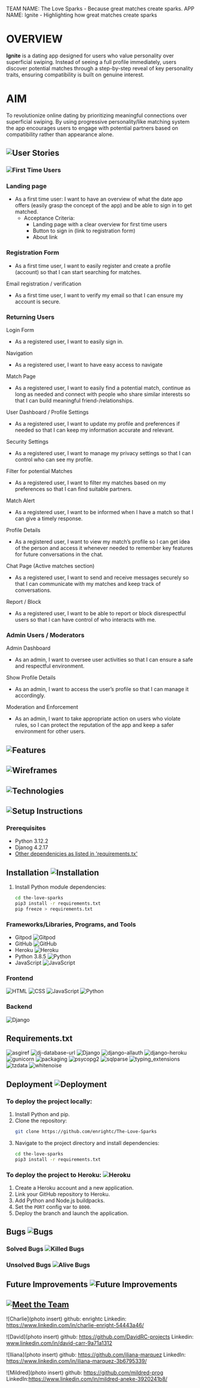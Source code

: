 TEAM NAME: The Love Sparks - Because great matches create sparks.
APP NAME: Ignite - Highlighting how great matches create sparks

# OVERVIEW

**Ignite** is a dating app designed for users who value personality over superficial swiping. Instead of seeing a full profile immediately, users discover potential matches through a step-by-step reveal of key personality traits, ensuring compatibility is built on genuine interest.

# AIM

To revolutionize online dating by prioritizing meaningful connections over superficial swiping.
By using progressive personality/like matching system the app encourages users to engage with potential partners based on compatibility rather than appearance alone.

## ![User Stories](https://img.shields.io/badge/User_Stories-Read_More-purple?style=for-the-badge)

### ![First Time Users](https://img.shields.io/badge/First_Time_Users-Start_Here-green?style=for-the-badge)

### Landing page

- As a first time user: I want to have an overview of what the date app offers (easily grasp the concept of the app) and be able to sign in to get matched.
  * Acceptance Criteria:
      * Landing page with a clear overview for first time users
      * Button to sign in (link to registration form)
      * About link 

### Registration Form

- As a first time user, I want to easily register and create a profile (account) so that I can start searching for matches.


Email registration / verification

- As a first time user, I want to verify my email so that I can ensure my account is secure.

### Returning Users

Login Form

- As a registered user, I want to easily sign in.

Navigation

- As a registered user, I want to have easy access to navigate

Match Page

- As a registered user, I want to easily find a potential match, continue as long as needed and connect with people who share similar interests so that I can build meaningful friend-/relationships.

User Dashboard / Profile Settings

- As a registered user, I want to update my profile and preferences if needed so that I can keep my information accurate and relevant.

Security Settings

- As a registered user, I want to manage my privacy settings so that I can control who can see my profile.

Filter for potential Matches

- As a registered user, I want to filter my matches based on my preferences so that I can find suitable partners.

Match Alert

- As a registered user, I want to be informed when I have a match so that I can give a timely response.

Profile Details

- As a registered user, I want to view my match’s profile so I can get idea of the person and access it whenever needed to remember key features for future conversations in the chat.

Chat Page (Active matches section)

- As a registered user, I want to send and receive messages securely so that I can communicate with my matches and keep track of conversations.

Report / Block

- As a registered user, I want to be able to report or block disrespectful users so that I can have control of who interacts with me.

### Admin Users / Moderators

Admin Dashboard

- As an admin, I want to oversee user activities so that I can ensure a safe and respectful environment.

Show Profile Details

- As an admin, I want to access the user’s profile so that I can manage it accordingly.

Moderation and Enforcement

- As an admin, I want to take appropriate action on users who violate rules, so I can protect the reputation of the app and keep a safer environment for other users.

## ![Features](https://img.shields.io/badge/Features-Explore-blueviolet?style=for-the-badge)


## ![Wireframes](https://img.shields.io/badge/Wireframes-View_Now-9cf?style=for-the-badge)

## ![Technologies](https://img.shields.io/badge/Technologies-Stack-ff9800?style=for-the-badge)

## ![Setup Instructions](https://img.shields.io/badge/Setup_Instructions-Guide-brightgreen?style=for-the-badge)

### Prerequisites
- Python 3.12.2
- Djanog 4.2.17
- [Other dependenicies as listed in 'requirements.tx'](#requirements)

## Installation ![Installation](https://img.shields.io/badge/Installation-Setup%20Guide-orange?style=for-the-badge&logo=python)


1. Install Python module dependencies:
   ```bash
   cd the-love-sparks
   pip3 install -r requirements.txt
   pip freeze > requirements.txt
   ```

### Frameworks/Libraries, Programs, and Tools
- Gitpod ![Gitpod](https://img.shields.io/badge/Gitpod-ready--to--code-blue?logo=gitpod)
- GitHub ![GitHub](https://img.shields.io/badge/GitHub-Repository-181717.svg)
- Heroku ![Heroku](https://img.shields.io/badge/Deployed%20on-Heroku-430098?style=for-the-badge&logo=heroku)
- Python 3.8.5 ![Python](https://img.shields.io/badge/Python-3.8.5-blue.svg)
- JavaScript ![JavaScript](https://img.shields.io/badge/JavaScript-ES6-yellow.svg)

### Frontend 
![HTML](https://img.shields.io/badge/Frontend-HTML-E34F26?style=for-the-badge&logo=html5&logoColor=white)
![CSS](https://img.shields.io/badge/Frontend-CSS-1572B6?style=for-the-badge&logo=css3&logoColor=white)
![JavaScript](https://img.shields.io/badge/Frontend-JavaScript-F7DF1E?style=for-the-badge&logo=javascript&logoColor=black)
![Python](https://img.shields.io/badge/Frontend-Python-3776AB?style=for-the-badge&logo=python&logoColor=white)

### Backend
![Django](https://img.shields.io/badge/Backend-Django-092E20?style=for-the-badge&logo=django&logoColor=white)


## Requirements.txt

![asgiref](https://img.shields.io/badge/asgiref-3.8.1-blue?style=for-the-badge)
![dj-database-url](https://img.shields.io/badge/dj--database--url-2.3.0-blue?style=for-the-badge)
![Django](https://img.shields.io/badge/Django-5.1.6-green?style=for-the-badge)
![django-allauth](https://img.shields.io/badge/django--allauth-65.4.1-green?style=for-the-badge)
![django-heroku](https://img.shields.io/badge/django--heroku-0.3.1-green?style=for-the-badge)
![gunicorn](https://img.shields.io/badge/gunicorn-23.0.0-red?style=for-the-badge)
![packaging](https://img.shields.io/badge/packaging-24.2-red?style=for-the-badge)
![psycopg2](https://img.shields.io/badge/psycopg2-2.9.10-orange?style=for-the-badge)
![sqlparse](https://img.shields.io/badge/sqlparse-0.5.3-orange?style=for-the-badge)
![typing_extensions](https://img.shields.io/badge/typing__extensions-4.12.2-lightgrey?style=for-the-badge)
![tzdata](https://img.shields.io/badge/tzdata-2025.1-lightgrey?style=for-the-badge)
![whitenoise](https://img.shields.io/badge/whitenoise-6.9.0-lightgrey?style=for-the-badge)

## Deployment ![Deployment](https://img.shields.io/badge/Deployment-Ready-success?style=for-the-badge)

### To deploy the project locally:
1. Install Python and pip.
2. Clone the repository:
   ```bash
   git clone https://github.com/enrightc/The-Love-Sparks
   ```
3. Navigate to the project directory and install dependencies:
   ```bash
   cd the-love-sparks
   pip3 install -r requirements.txt
   ```

### To deploy the project to Heroku: ![Heroku](https://img.shields.io/badge/Deployed%20on-Heroku-430098?style=for-the-badge&logo=heroku)

1. Create a Heroku account and a new application.
2. Link your GitHub repository to Heroku.
3. Add Python and Node.js buildpacks.
4. Set the `PORT` config var to `8000`.
5. Deploy the branch and launch the application.



## Bugs ![Bugs](https://img.shields.io/badge/Bugs-Squashed-brightgreen?style=for-the-badge&logo=bug&logoColor=white)


### Solved Bugs ![Killed Bugs](https://img.shields.io/badge/Killed%20Bugs-✔️-brightgreen?style=for-the-badge&logo=bugatti)


### Unsolved Bugs ![Alive Bugs](https://img.shields.io/badge/Alive%20Bugs-❌-red?style=for-the-badge&logo=bugatti)

## Future Improvements ![Future Improvements](https://img.shields.io/badge/✈️-Future%20Improvements-blue?style=for-the-badge)


## [![Meet the Team](https://img.shields.io/static/v1?label=Meet_the_Team&message=Know_Us&color=0078D4&style=flat-square)](https://yourlink.com)
![Charlie](photo insert) 
github: enrightc
Linkedin: https://www.linkedin.com/in/charlie-enright-54443a46/

![David](photo insert)
github: https://github.com/DavidRC-projects
Linkedin: www.linkedin.com/in/david-carr-9a71a1312


![Iliana](photo insert)
github: https://github.com/iliana-marquez 
LinkedIn: https://www.linkedin.com/in/iliana-marquez-3b6795339/

![Mildred](photo insert)
github: https://github.com/mildred-prog
LinkedIn:https://www.linkedin.com/in/mildred-aneke-3920241b8/




